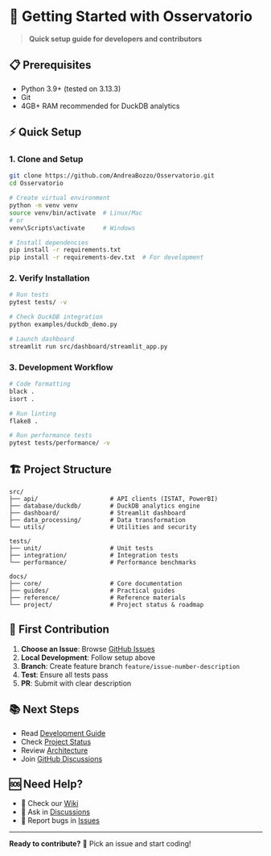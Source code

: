 # 🚀 Getting Started with Osservatorio

> **Quick setup guide for developers and contributors**

## 📋 Prerequisites

- Python 3.9+ (tested on 3.13.3)
- Git
- 4GB+ RAM recommended for DuckDB analytics

## ⚡ Quick Setup

### 1. Clone and Setup
```bash
git clone https://github.com/AndreaBozzo/Osservatorio.git
cd Osservatorio

# Create virtual environment
python -m venv venv
source venv/bin/activate  # Linux/Mac
# or
venv\Scripts\activate     # Windows

# Install dependencies
pip install -r requirements.txt
pip install -r requirements-dev.txt  # For development
```

### 2. Verify Installation
```bash
# Run tests
pytest tests/ -v

# Check DuckDB integration
python examples/duckdb_demo.py

# Launch dashboard
streamlit run src/dashboard/streamlit_app.py
```

### 3. Development Workflow
```bash
# Code formatting
black .
isort .

# Run linting
flake8 .

# Run performance tests
pytest tests/performance/ -v
```

## 🏗️ Project Structure

```
src/
├── api/                    # API clients (ISTAT, PowerBI)
├── database/duckdb/        # DuckDB analytics engine
├── dashboard/              # Streamlit dashboard
├── data_processing/        # Data transformation
└── utils/                  # Utilities and security

tests/
├── unit/                   # Unit tests
├── integration/            # Integration tests
└── performance/            # Performance benchmarks

docs/
├── core/                   # Core documentation
├── guides/                 # Practical guides
├── reference/              # Reference materials
└── project/                # Project status & roadmap
```

## 🎯 First Contribution

1. **Choose an Issue**: Browse [GitHub Issues](https://github.com/AndreaBozzo/Osservatorio/issues)
2. **Local Development**: Follow setup above
3. **Branch**: Create feature branch `feature/issue-number-description`
4. **Test**: Ensure all tests pass
5. **PR**: Submit with clear description

## 📚 Next Steps

- Read [Development Guide](guides/DEVELOPMENT.md)
- Check [Project Status](project/PROJECT_STATE.md)
- Review [Architecture](core/ARCHITECTURE.md)
- Join [GitHub Discussions](https://github.com/AndreaBozzo/Osservatorio/discussions)

## 🆘 Need Help?

- 📖 Check our [Wiki](https://github.com/AndreaBozzo/Osservatorio/wiki)
- 💬 Ask in [Discussions](https://github.com/AndreaBozzo/Osservatorio/discussions)
- 🐛 Report bugs in [Issues](https://github.com/AndreaBozzo/Osservatorio/issues)

---

**Ready to contribute?** 🚀 Pick an issue and start coding!
